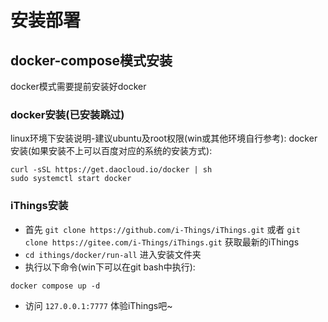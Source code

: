 # 安装部署

## docker-compose模式安装

docker模式需要提前安装好docker
### docker安装(已安装跳过)
linux环境下安装说明-建议ubuntu及root权限(win或其他环境自行参考):
docker安装(如果安装不上可以百度对应的系统的安装方式):
```shell
curl -sSL https://get.daocloud.io/docker | sh
sudo systemctl start docker
```

### iThings安装 
* 首先 `git clone https://github.com/i-Things/iThings.git` 或者 `git clone https://gitee.com/i-Things/iThings.git` 获取最新的iThings
* `cd ithings/docker/run-all` 进入安装文件夹
* 执行以下命令(win下可以在git bash中执行):
```shell
docker compose up -d
```
* 访问 `127.0.0.1:7777` 体验iThings吧~
